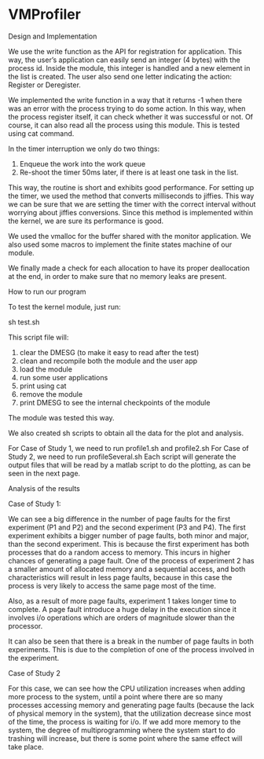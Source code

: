 # VMProfiler

Design and Implementation

We use the write function as the API for registration for application. This way, the user’s application can easily send an integer (4 bytes) with the process id. Inside the module, this integer is handled and a new element in the list is created. The user also send one letter indicating the action: Register or Deregister. 

We implemented the write function in a way that it returns -1 when there was an error with the process trying to do some action. In this way, when the process register itself, it can check whether it was successful or not. Of course, it can also read all the process using this module. 
This is tested using cat command. 

In the timer interruption we only do two things: 

1. Enqueue the work into the work queue
2. Re-shoot the timer 50ms later, if there is at least one task in the list.

This way, the routine is short and exhibits good performance. For setting up the timer, we used the method that converts milliseconds to jiffies. This way we can be sure that we are setting the timer with the correct interval without worrying about jiffies conversions. Since this method is implemented within the kernel, we are sure its performance is good. 

We used the vmalloc for the buffer shared with the monitor application. We also used some macros to implement the finite states machine of our module. 

We finally made a check for each allocation to have its proper deallocation at the end, in order to make sure that no memory leaks are present. 


How to run our program

To test the kernel module, just run:
	
sh test.sh

This script file will:

1. clear the DMESG (to make it easy to read after the test)
2. clean and recompile both the module and the user app
3. load the module
4. run some user applications
5. print using cat
6. remove the module
7. print DMESG to see the internal checkpoints of the module

The module was tested this way. 

We also created sh scripts to obtain all the data for the plot and analysis. 

For Case of Study 1, we need to run profile1.sh and profile2.sh
For Case of Study 2, we need to run profileSeveral.sh
Each script will generate the output files that will be read by a matlab script to do the plotting, as can be seen in the next page. 


Analysis of the results

Case of Study 1:

We can see a big difference in the number of page faults for the first experiment (P1 and P2) and the second experiment (P3 and P4). The first experiment exhibits a bigger number of page faults, both minor and major, than the second experiment. This is because the first experiment has both processes that do a random access to memory. This incurs in higher chances of generating a page fault. One of the process of experiment 2 has a smaller amount of allocated memory and a sequential access, and both characteristics will result in less page faults, because in this case the process is very likely to access the same page most of the time. 

Also, as a result of more page faults, experiment 1 takes longer time to complete. A page fault introduce a huge delay in the execution since it involves i/o operations which are orders of magnitude slower than the processor. 

It can also be seen that there is a break in the number of page faults in both experiments. This is due to the completion of one of the process involved in the experiment. 


Case of Study 2

For this case, we can see how the CPU utilization increases when adding more process to the system, until a point where there are so many processes accessing memory and generating page faults (because the lack of physical memory in the system), that the utilization decrease since most of the time, the process is waiting for i/o. If we add more memory to the system, the degree of multiprogramming where the system start to do trashing will increase, but there is some point where the same effect will take place.


